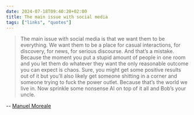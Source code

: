 ```yaml
---
date: 2024-07-18T09:40:28+02:00
title: The main issue with social media
tags: ["links", "quotes"]
---
```

> The main issue with social media is that we want them to be everything. We want them to be a place for casual interactions, for discovery, for news, for serious discourse. And that’s a mistake. Because the moment you put a stupid amount of people in one room and you let them do whatever they want the only reasonable outcome you can expect is chaos. Sure, you might get some positive results out of it but you’ll also likely get someone shitting in a corner and someone trying to fuck the power outlet. Because that’s the world we live in. Now sprinkle some nonsense AI on top of it all and Bob’s your uncle.

-- [Manuel Moreale](https://manuelmoreale.com/should-you-give-up-social-media)